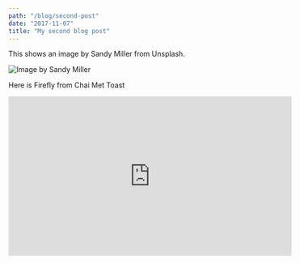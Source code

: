 ```yaml
---
path: "/blog/second-post"
date: "2017-11-07"
title: "My second blog post"
---
```


This shows an image by Sandy Miller from Unsplash.

![Image by Sandy Miller](./here-another/sandy-miller.jpg)

Here is Firefly from Chai Met Toast

<iframe width="560" height="315" src="https://www.youtube.com/embed/Pc-FNBnSplg" frameborder="0" allow="accelerometer; autoplay; encrypted-media; gyroscope; picture-in-picture" allowfullscreen></iframe>
